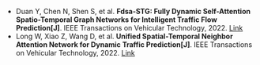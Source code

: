 * Duan Y, Chen N, Shen S, et al. <b>Fdsa-STG: Fully Dynamic Self-Attention Spatio-Temporal Graph Networks for Intelligent Traffic Flow Prediction[J]</b>. IEEE Transactions on Vehicular Technology, 2022. [Link](https://ieeexplore.ieee.org/abstract/document/9782553/)
* Long W, Xiao Z, Wang D, et al. <b>Unified Spatial-Temporal Neighbor Attention Network for Dynamic Traffic Prediction[J]</b>. IEEE Transactions on Vehicular Technology, 2022. [Link](https://ieeexplore.ieee.org/abstract/document/9903347/)

